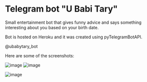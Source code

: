 # Telegram bot "U Babi Tary"

Small entertainment bot that gives funny advice and says something interesting about you based on your birth date.

Bot is hosted on Heroku and it was created using pyTelegramBotAPI.

@ubabytary_bot

Here are some of the screenshots:

![image](https://user-images.githubusercontent.com/56085943/173067676-0a5f271e-1b85-4d98-854f-e17414959055.png)
![image](https://user-images.githubusercontent.com/56085943/173068561-68427560-31fb-44bb-aa79-7d5c0de33856.png)

![image](https://user-images.githubusercontent.com/56085943/173069053-69ce8a67-c369-4cc5-abd9-5b0c4eb96b34.png)

